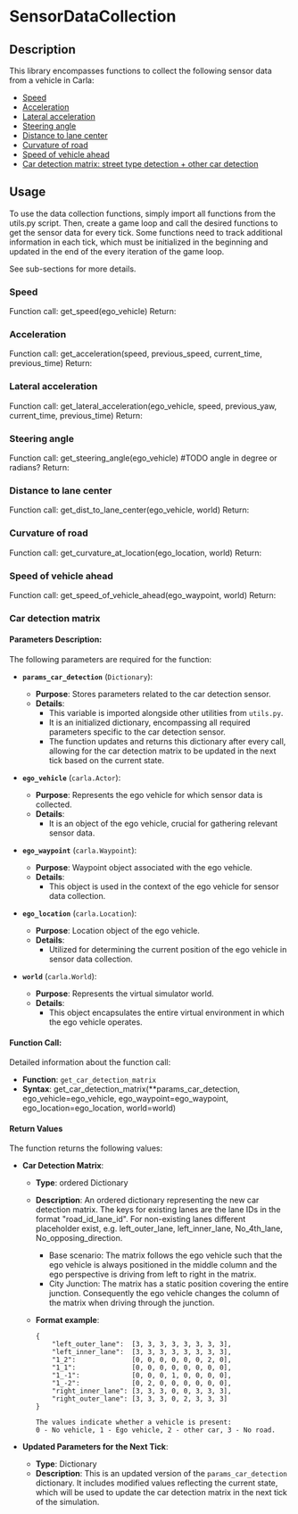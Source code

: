 # SensorDataCollection

## Description

This library encompasses functions to collect the following sensor data from a vehicle in Carla:
* [Speed](#speed)
* [Acceleration](#acceleration)
* [Lateral acceleration](#lateral-acceleration)
* [Steering angle](#steering-angle)
* [Distance to lane center](#distance-to-lane-center)
* [Curvature of road](#curvature-of-road)
* [Speed of vehicle ahead](#speed-of-vehicle-ahead)
* [Car detection matrix: street type detection + other car detection](#car-detection-matrix)


## Usage

To use the data collection functions, simply import all functions from the utils.py script. Then, create a game loop and call the desired functions to get the sensor data for every tick. Some functions need to track additional information in each tick, which must be initialized in the beginning and updated in the end of the every iteration of the game loop.

See sub-sections for more details.

### Speed

Function call: get_speed(ego_vehicle)
Return: 

### Acceleration

Function call: get_acceleration(speed, previous_speed, current_time, previous_time)
Return: 

### Lateral acceleration

Function call: get_lateral_acceleration(ego_vehicle, speed, previous_yaw, current_time, previous_time)
Return: 

### Steering angle

Function call: get_steering_angle(ego_vehicle) #TODO angle in degree or radians?
Return: 

### Distance to lane center

Function call: get_dist_to_lane_center(ego_vehicle, world) 
Return: 

### Curvature of road

Function call: get_curvature_at_location(ego_location, world) 
Return: 

### Speed of vehicle ahead

Function call: get_speed_of_vehicle_ahead(ego_waypoint, world) 
Return: 

### Car detection matrix
#### Parameters Description:
The following parameters are required for the function:

- **`params_car_detection`** (`Dictionary`):
  - **Purpose**: Stores parameters related to the car detection sensor.
  - **Details**:
    - This variable is imported alongside other utilities from `utils.py`.
    - It is an initialized dictionary, encompassing all required parameters specific to the car detection sensor.
    - The function updates and returns this dictionary after every call, allowing for the car detection matrix to be updated in the next tick based on the current state.

- **`ego_vehicle`** (`carla.Actor`):
  - **Purpose**: Represents the ego vehicle for which sensor data is collected.
  - **Details**:
    - It is an object of the ego vehicle, crucial for gathering relevant sensor data.

- **`ego_waypoint`** (`carla.Waypoint`):
  - **Purpose**: Waypoint object associated with the ego vehicle.
  - **Details**:
    - This object is used in the context of the ego vehicle for sensor data collection.

- **`ego_location`** (`carla.Location`):
  - **Purpose**: Location object of the ego vehicle.
  - **Details**:
    - Utilized for determining the current position of the ego vehicle in sensor data collection.

- **`world`** (`carla.World`):
  - **Purpose**: Represents the virtual simulator world.
  - **Details**:
    - This object encapsulates the entire virtual environment in which the ego vehicle operates.

#### Function Call:
Detailed information about the function call:

- **Function**: `get_car_detection_matrix`
- **Syntax**: get_car_detection_matrix(**params_car_detection, ego_vehicle=ego_vehicle, ego_waypoint=ego_waypoint, ego_location=ego_location, world=world)


#### Return Values

The function returns the following values:

- **Car Detection Matrix**:
    - **Type**: ordered Dictionary
    - **Description**: An ordered dictionary representing the new car detection matrix. The keys for existing lanes are the lane IDs in the format "road_id_lane_id". For non-existing lanes different placeholder exist, e.g.  left_outer_lane, left_inner_lane, No_4th_lane, No_opposing_direction. 
        - Base scenario: The matrix follows the ego vehicle such that the ego vehicle is always positioned in the middle column and the ego perspective is driving from left to right in the matrix. 
        - City Junction: The matrix has a static position covering the entire junction. Consequently the ego vehicle changes the column of the matrix when driving through the junction. 

    - **Format example**:
        ```
        {
            "left_outer_lane":  [3, 3, 3, 3, 3, 3, 3, 3],
            "left_inner_lane":  [3, 3, 3, 3, 3, 3, 3, 3],
            "1_2":              [0, 0, 0, 0, 0, 0, 2, 0],
            "1_1":              [0, 0, 0, 0, 0, 0, 0, 0],
            "1_-1":             [0, 0, 0, 1, 0, 0, 0, 0],
            "1_-2":             [0, 2, 0, 0, 0, 0, 0, 0],
            "right_inner_lane": [3, 3, 3, 0, 0, 3, 3, 3],
            "right_outer_lane": [3, 3, 3, 0, 2, 3, 3, 3]
        }

        The values indicate whether a vehicle is present:
        0 - No vehicle, 1 - Ego vehicle, 2 - other car, 3 - No road.
        ```

- **Updated Parameters for the Next Tick**:
    - **Type**: Dictionary
    - **Description**: This is an updated version of the `params_car_detection` dictionary. It includes modified values reflecting the current state, which will be used to update the car detection matrix in the next tick of the simulation.


